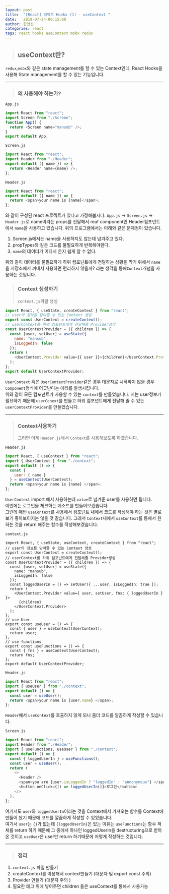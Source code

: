 ```yaml
---
layout: post
title:  "[React] 리액트 Hooks (1) - useContext "
date:   2019-07-24-00:15:00
author: 한만섭
categories: react
tags: react hooks useContext mobx redux
---
```


> ## useContext란?  



`redux`,`mobx`와 같은 state management를 할 수 있는 Centext인데, React Hooks을 사용해 State management를 할 수 있는 기능입니다.   



------

> ### 왜 사용해야 하는가?

`App.js`  

```javascript
import React from "react";
import Screen from "./Screen";
function App() {
  return <Screen name="mansub" />;
}
export default App;
```

`Screen.js`  

```javascript
import React from "react";
import Header from "./Header";
export default ({ name }) => {
  return <Header name={name} />;
};
```

`Header.js`  

```javascript
import React from "react";
export default ({ name }) => {
  return <span>your name is {name}</span>;
};
```

와 같이 구성된 react 프로젝트가 있다고 가정해봅시다. `App.js` -> `Screen.js` -> `Header.js`로 name이라는 props를 전달해서 reaf component인 Header컴포넌트에서 `name`을 사용하고 있습니다. 위의 프로그램에서는 아래와 같은 문제점이 있습니다.  

1. Screen.js에서는 name을 사용하지도 않는데 넘겨주고 있다.   
2. propTypes와 같은 코드를 불필요하게 반복해야한다.   
3. `name`의 데이터가 어디서 온지 쉽게 알 수 없다.    

위와 같이 데이터를 불필요하게 하위 컴포넌트에게 전달하는 상황을 막기 위해서 `name`을 저장소에서 꺼내서 사용하면 편리하지 않을까? 라는 생각을 통해`Context`개념을 사용하는 것입니다.  

> ### Context 생성하기 
>
>  `context.js`파일 생성   

```javascript
import React, { useState, createContext } from "react";
// user의 정보를 담아줄 수 있는 Context 생성
export const UserContext = createContext();
// userContext를 하위 컴포넌트에게 전달해줄 Provider생성
const UserContextProvider = ({ children }) => { 
  const [user, setUser] = useState({
    name: "mansub",
    isLoggedIn: false
  });
  return (
    <UserContext.Provider value={{ user }}>{children}</UserContext.Provider>
  );
};
export default UserContextProvider;
```

`UserContext` 혹은 `UserContextProvider`같은 경우 대문자로 시작하지 않을 경우 `Component`형식에 어긋난다는 에러를 발생시킵니다.  
위와 같이 모든 컴포넌트가 사용할 수 있는 `context`를 만들었습니다. 저는 user정보가 필요하기 때문에 `userConext`를 만들고 하위 컴포넌트에게 전달해 줄 수 있는 `userContextProvider`를 만들었습니다.  

------

> ### Context사용하기 
>
> 그러면 이제 `Header.js`에서 `Context`를 사용해보도록 하겠습니다.  

`Header.js` 

```javascript
import React, { useContext } from "react";
import { UserContext } from "./context";
export default () => {
  const {
    user: { name }
  } = useContext(UserContext);
  return <span>your name is {name} </span>;
};
```

`UserContext` import 해서 사용하는데 `value`로 넘겨준 user를 사용하면 됩니다.  
이번에는 로그인을 체크하는 메소드를 만들어보겠습니다.  
그런데 매번 `useContext`를 사용해서 컴포넌트 내에서 코드를 작성해야 하는 것은 별로 보기 좋아보이지는 않을 것 같습니다. 그래서 `Context`내에서 `useContext`를 통해서 원하는 것을 return 해주는 함수를 작성해보겠습니다.  

`context.js`

```react
import React, { useState, useContext, createContext } from "react";
// user의 정보를 담아줄 수 있는 Context 생성
export const UserContext = createContext();
// userContext를 하위 컴포넌트에게 전달해줄 Provider생성
const UserContextProvider = ({ children }) => {
  const [user, setUser] = useState({
    name: "mansub",
    isLoggedIn: false
  });
  const loggedUserIn = () => setUser({ ...user, isLoggedIn: true });
  return (
    <UserContext.Provider value={ user, setUser, fns: { loggedUserIn } }>
      {children}
    </UserContext.Provider>
  );
};
// use User
export const useUser = () => {
  const { user } = useContext(UserContext);
  return user;
};
// use functions
export const useFunctions = () => {
  const { fns } = useContext(UserContext);
  return fns;
};
export default UserContextProvider;
```

`Header.js`

```javascript
import React from "react";
import { useUser } from "./context";
export default () => {
  const user = useUser();
  return <span>your name is {user.name} </span>;
};
```

`Header`에서 `useContext`를 호출하지 않게 되니 좀더 코드를 깔끔하게 작성할 수 있습니다.  

`Screen.js`

```javascript
import React from "react";
import Header from "./Header";
import { useFunctions, useUser } from "./context";
export default () => {
  const { loggedUserIn } = useFunctions();
  const user = useUser();
  return (
    <>
      <Header />
      <span>you are {user.isLoggedIn ? "loggedIn" : "annonymous"} </span>
      <button onClick={() => loggedUserIn()}>로그인</button>
    </>
  );
};
```

여기서도 `user`와 `loggedUserIn`이라는 것을 Context에서 가져오는 함수를 Context에 만들어 놨기 때문에 코드를 깔끔하게 작성할 수 있었습니다.  
여기서 `user`는 `{}`가 없는데 `{loggedUserIn}`은 있는 이유는 `useFunctions`는 함수 객체를 return 하기 때문에 그 중에서 하나인 loggedUserIn을 destructuring으로 받아온 것이고 `useUser`은 user만 return 하기때문에 저렇게 작성하는 것입니다.  

------

> ### 정리 

1. `context.js` 파일 만들기 
2. createContext를 이용해서 context만들기 (대문자 및 export const 주의)  
3. Provider 만들기 (대문자 주의 )
4. 필요한 태그 위에 넣어주면 children 들은 useContext를 통해서 사용가능 
